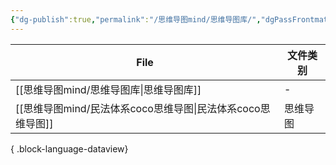 ```yaml
---
{"dg-publish":true,"permalink":"/思维导图mind/思维导图库/","dgPassFrontmatter":true,"created":"2024-10-17T10:29:08.487+08:00","updated":"2024-11-20T19:39:24.299+08:00"}
---
```



| File                                       | 文件类别 |
| ------------------------------------------ | ---- |
| [[思维导图mind/思维导图库\|思维导图库]]               | \-   |
| [[思维导图mind/民法体系coco思维导图\|民法体系coco思维导图]] | 思维导图 |

{ .block-language-dataview}
